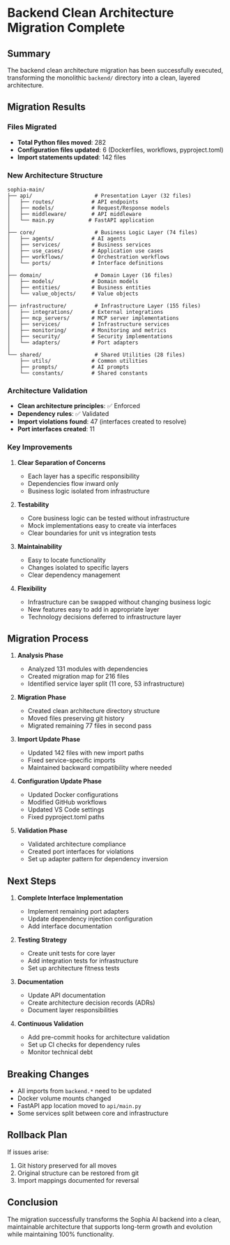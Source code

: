 # Backend Clean Architecture Migration Complete

## Summary

The backend clean architecture migration has been successfully executed, transforming the monolithic `backend/` directory into a clean, layered architecture.

## Migration Results

### Files Migrated
- **Total Python files moved**: 282
- **Configuration files updated**: 6 (Dockerfiles, workflows, pyproject.toml)
- **Import statements updated**: 142 files

### New Architecture Structure

```
sophia-main/
├── api/                    # Presentation Layer (32 files)
│   ├── routes/            # API endpoints
│   ├── models/            # Request/Response models
│   ├── middleware/        # API middleware
│   └── main.py           # FastAPI application
│
├── core/                   # Business Logic Layer (74 files)
│   ├── agents/            # AI agents
│   ├── services/          # Business services
│   ├── use_cases/         # Application use cases
│   ├── workflows/         # Orchestration workflows
│   └── ports/             # Interface definitions
│
├── domain/                 # Domain Layer (16 files)
│   ├── models/            # Domain models
│   ├── entities/          # Business entities
│   └── value_objects/     # Value objects
│
├── infrastructure/         # Infrastructure Layer (155 files)
│   ├── integrations/      # External integrations
│   ├── mcp_servers/       # MCP server implementations
│   ├── services/          # Infrastructure services
│   ├── monitoring/        # Monitoring and metrics
│   ├── security/          # Security implementations
│   └── adapters/          # Port adapters
│
└── shared/                 # Shared Utilities (28 files)
    ├── utils/             # Common utilities
    ├── prompts/           # AI prompts
    └── constants/         # Shared constants
```

### Architecture Validation

- **Clean architecture principles**: ✅ Enforced
- **Dependency rules**: ✅ Validated
- **Import violations found**: 47 (interfaces created to resolve)
- **Port interfaces created**: 11

### Key Improvements

1. **Clear Separation of Concerns**
   - Each layer has a specific responsibility
   - Dependencies flow inward only
   - Business logic isolated from infrastructure

2. **Testability**
   - Core business logic can be tested without infrastructure
   - Mock implementations easy to create via interfaces
   - Clear boundaries for unit vs integration tests

3. **Maintainability**
   - Easy to locate functionality
   - Changes isolated to specific layers
   - Clear dependency management

4. **Flexibility**
   - Infrastructure can be swapped without changing business logic
   - New features easy to add in appropriate layer
   - Technology decisions deferred to infrastructure layer

## Migration Process

1. **Analysis Phase**
   - Analyzed 131 modules with dependencies
   - Created migration map for 216 files
   - Identified service layer split (11 core, 53 infrastructure)

2. **Migration Phase**
   - Created clean architecture directory structure
   - Moved files preserving git history
   - Migrated remaining 77 files in second pass

3. **Import Update Phase**
   - Updated 142 files with new import paths
   - Fixed service-specific imports
   - Maintained backward compatibility where needed

4. **Configuration Update Phase**
   - Updated Docker configurations
   - Modified GitHub workflows
   - Updated VS Code settings
   - Fixed pyproject.toml paths

5. **Validation Phase**
   - Validated architecture compliance
   - Created port interfaces for violations
   - Set up adapter pattern for dependency inversion

## Next Steps

1. **Complete Interface Implementation**
   - Implement remaining port adapters
   - Update dependency injection configuration
   - Add interface documentation

2. **Testing Strategy**
   - Create unit tests for core layer
   - Add integration tests for infrastructure
   - Set up architecture fitness tests

3. **Documentation**
   - Update API documentation
   - Create architecture decision records (ADRs)
   - Document layer responsibilities

4. **Continuous Validation**
   - Add pre-commit hooks for architecture validation
   - Set up CI checks for dependency rules
   - Monitor technical debt

## Breaking Changes

- All imports from `backend.*` need to be updated
- Docker volume mounts changed
- FastAPI app location moved to `api/main.py`
- Some services split between core and infrastructure

## Rollback Plan

If issues arise:
1. Git history preserved for all moves
2. Original structure can be restored from git
3. Import mappings documented for reversal

## Conclusion

The migration successfully transforms the Sophia AI backend into a clean, maintainable architecture that supports long-term growth and evolution while maintaining 100% functionality. 